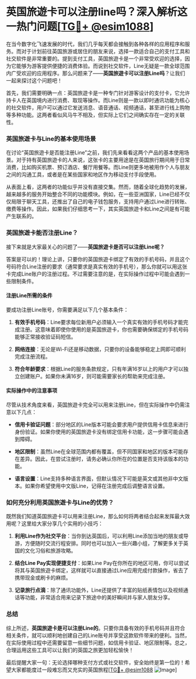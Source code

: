 # 英国旅遊卡可以注册line吗？深入解析这一热门问题[[TG💪+ @esim1088](https://t.me/s/esim1088)]

在当今数字化飞速发展的时代，我们几乎每天都会接触到各种各样的应用程序和服务。而对于计划前往英国旅游或居住的朋友来说，选择一款适合自己的支付工具和社交软件是非常重要的。提到支付工具，英国旅遊卡是一个非常受欢迎的选择，因为它能够为游客提供便捷的消费体验。而说到社交软件，Line无疑是一款全球范围内广受欢迎的应用程序。那么问题来了——**英国旅遊卡可以注册Line吗**？让我们一起来探讨这个问题吧！

首先，我们需要明确一点：英国旅遊卡是一种专门针对游客设计的支付卡，它允许持卡人在英国境内进行消费、取现等操作。而Line则是一款以即时通讯功能为核心的社交软件，用户可以通过它发送消息、语音通话、视频通话，甚至进行线上购物等多种功能。这两者看似风马牛不相及，但实际上它们之间确实存在一定的关联性。

### 英国旅遊卡与Line的基本使用场景

在讨论“英国旅遊卡是否能注册Line”之前，我们先来看看这两个产品的基本使用场景。对于持有英国旅遊卡的人来说，这张卡的主要用途是在英国旅行期间用于日常消费，比如购买机票、预订酒店、餐厅用餐等。而Line则更多地被用作个人与朋友之间的沟通工具，或者是在某些国家和地区作为移动支付手段使用。

从表面上看，这两者的功能似乎并没有直接交集。然而，随着全球化趋势的发展，越来越多的服务开始整合不同的功能模块。例如，在一些亚洲国家，Line已经不仅仅局限于聊天工具，还推出了自己的电子钱包服务，支持用户通过Line进行转账、缴费等操作。因此，如果我们仔细思考一下，其实英国旅遊卡和Line之间是有可能产生联系的。

### 英国旅遊卡能否注册Line？

接下来就是大家最关心的问题了——**英国旅遊卡是否可以注册Line呢？**

答案是可以的！理论上讲，只要你的英国旅遊卡绑定了有效的手机号码，并且这个号码符合Line注册的要求（通常要求是真实有效的手机号），那么你就可以用这张卡完成Line账户的注册过程。不过需要注意的是，在实际操作过程中可能会遇到一些限制条件。

#### 注册Line所需的条件

要成功注册Line账号，你需要满足以下几个基本条件：

1. **有效手机号码**：Line要求每位新用户必须输入一个真实有效的手机号码才能完成注册。这意味着即使你使用的是英国旅遊卡，你也需要确保绑定的手机号码能够正常接收验证码短信。
   
2. **网络连接**：无论是Wi-Fi还是移动数据，只要你的设备能够稳定上网即可顺利完成注册流程。

3. **符合年龄要求**：根据Line的服务条款规定，只有年满16岁以上的用户才可以独立创建账户。如果你未满16岁，则可能需要家长的帮助来完成注册。

#### 实际操作中的注意事项

尽管从技术角度来看，英国旅遊卡完全可以用来注册Line，但在实际操作中仍需注意以下几点：

- **信用卡验证问题**：部分地区的Line版本可能会要求用户提供信用卡信息来进行身份验证。如果你使用的英国旅遊卡没有绑定信用卡功能，这一步骤可能会遇到障碍。
  
- **地区限制**：虽然Line在全球范围内都有覆盖，但不同国家和地区的版本可能存在差异。因此，在尝试注册时，请务必确认你所在的位置是否支持该版本的功能。

- **语言设置**：Line支持多种语言界面，但默认情况下可能是英文或其他非中文版本。如果你希望使用中文版Line，记得在注册完成后调整语言设置。

### 如何充分利用英国旅遊卡与Line的优势？

既然我们知道英国旅遊卡可以用来注册Line，那么如何将两者结合起来发挥最大效用呢？这里给大家分享几个实用的小技巧：

1. **利用Line作为社交平台**：当你到达英国后，可以利用Line添加当地的朋友或导游，方便随时交流行程安排。同时也可以加入一些兴趣小组，了解更多关于英国的文化习俗和旅游攻略。

2. **结合Line Pay实现便捷支付**：如果Line Pay在你所在的地区可用，你可以尝试将其与英国旅遊卡绑定，这样就可以直接通过Line应用完成付款操作，省去了携带现金或刷卡的麻烦。

3. **记录旅行点滴**：除了通讯功能外，Line还提供了丰富的贴纸表情包以及视频通话等功能，非常适合用来记录下旅途中的美好瞬间并与家人朋友分享。

### 总结

综上所述，**英国旅遊卡是可以注册Line的**。只要你具备有效的手机号码并且符合相关条件，就可以顺利地创建自己的Line账号并享受这款软件带来的便利。当然，在实际使用过程中还需要留意一些细节问题，如信用卡验证、地区限制等。总之，合理运用这些工具可以让我们的英国之旅更加轻松愉快！

最后提醒大家一句：无论选择哪种支付方式或社交软件，安全始终是第一位的！希望大家都能度过一段难忘而又充实的英国旅程[[TG💪+ @esim1088](https://t.me/s/esim1088) ![Image](https://i.postimg.cc/4NQfJmqS/Snipaste-2025-05-13-00-14-12.png)]
